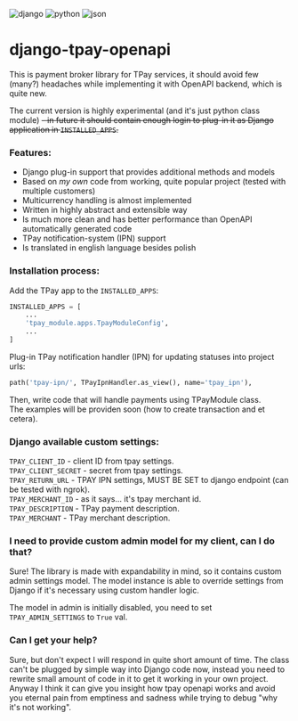 ![django](https://img.shields.io/badge/Django-092E20?style=for-the-badge&logo=django&logoColor=green)
![python](https://img.shields.io/badge/Python-FFD43B?style=for-the-badge&logo=python&logoColor=blue)
![json](https://img.shields.io/badge/json-5E5C5C?style=for-the-badge&logo=json&logoColor=white)

# django-tpay-openapi

This is payment broker library for TPay services, it should avoid few (many?) headaches while implementing it with OpenAPI backend, which is quite new.

The current version is highly experimental (and it's just python class module) ~~- in future it should contain enough login to plug-in it as Django application in `INSTALLED_APPS`.~~

### Features:
* Django plug-in support that provides additional methods and models
* Based on *my own* code from working, quite popular project (tested with multiple customers)
* Multicurrency handling is almost implemented
* Written in highly abstract and extensible way
* Is much more clean and has better performance than OpenAPI automatically generated code
* TPay notification-system (IPN) support
* Is translated in english language besides polish

### Installation process:
Add the TPay app to the `INSTALLED_APPS`:
```python
INSTALLED_APPS = [
    ...
    'tpay_module.apps.TpayModuleConfig',
    ...
]
```

Plug-in TPay notification handler (IPN) for updating statuses into project urls:
```python
path('tpay-ipn/', TPayIpnHandler.as_view(), name='tpay_ipn'),
```

Then, write code that will handle payments using TPayModule class.  
The examples will be providen soon (how to create transaction and et cetera).

### Django available custom settings:
`TPAY_CLIENT_ID` - client ID from tpay settings.  
`TPAY_CLIENT_SECRET` - secret from tpay settings.  
`TPAY_RETURN_URL` - TPAY IPN settings, MUST BE SET to django endpoint (can be tested with ngrok).  
`TPAY_MERCHANT_ID` - as it says... it's tpay merchant id.  
`TPAY_DESCRIPTION` - TPay payment description.  
`TPAY_MERCHANT` - TPay merchant description.  

### I need to provide custom admin model for my client, can I do that?
Sure! The library is made with expandability in mind, so it contains custom admin settings model.
The model instance is able to override settings from Django if it's necessary using custom handler logic.

The model in admin is initially disabled, you need to set `TPAY_ADMIN_SETTINGS` to `True` val.

### Can I get your help?
Sure, but don't expect I will respond in quite short amount of time. The class can't be plugged by simple way into Django code now,
instead you need to rewrite small amount of code in it to get it working in your own project.
Anyway I think it can give you insight how tpay openapi works and avoid you eternal pain from emptiness and sadness while trying to debug "why it's not working".
